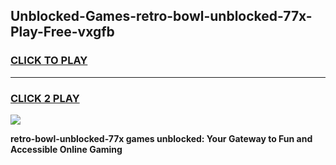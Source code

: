 
## Unblocked-Games-retro-bowl-unblocked-77x-Play-Free-vxgfb
<h3>
<a href="https://premium76.site?title=retro-bowl-unblocked-77x&ref=19M">CLICK TO PLAY</a></h3>
<hr>

<h3>
<a href="https://premium76.site?title=retro-bowl-unblocked-77x&ref=19M">CLICK 2 PLAY</a>
  
</h3>

<a href="https://premium76.site?title=retro-bowl-unblocked-77x&ref=19M"><img src="https://clearcache.store/games.png"></a>


**retro-bowl-unblocked-77x games unblocked: Your Gateway to Fun and Accessible Online Gaming**
